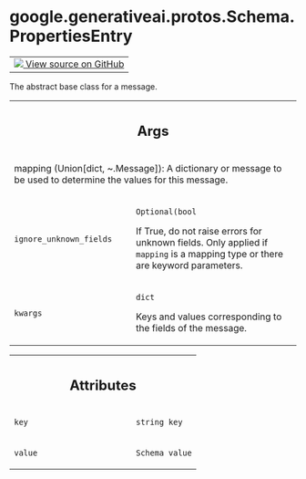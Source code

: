 
# google.generativeai.protos.Schema.PropertiesEntry

<!-- Insert buttons and diff -->

<table class="tfo-notebook-buttons tfo-api nocontent">
<td>
  <a target="_blank" href="https://github.com/googleapis/google-cloud-python/tree/main/packages/google-ai-generativelanguage/google/ai/generativelanguage_v1beta/types/content.py">
    <img src="https://www.tensorflow.org/images/GitHub-Mark-32px.png" />
    View source on GitHub
  </a>
</td>
</table>



The abstract base class for a message.

<!-- Placeholder for "Used in" -->


<!-- Tabular view -->
 <table class="responsive fixed orange">
<colgroup><col width="214px"><col></colgroup>
<tr><th colspan="2"><h2 class="add-link">Args</h2></th></tr>
<tr class="alt">
<td colspan="2">

mapping (Union[dict, ~.Message]): A dictionary or message to be
used to determine the values for this message.

</td>
</tr>
<tr>
<td>

`ignore_unknown_fields`<a id="ignore_unknown_fields"></a>

</td>
<td>

`Optional(bool`

If True, do not raise errors for
    unknown fields. Only applied if `mapping` is a mapping type or there
    are keyword parameters.

</td>
</tr><tr>
<td>

`kwargs`<a id="kwargs"></a>

</td>
<td>

`dict`

Keys and values corresponding to the fields of the
    message.

</td>
</tr>
</table>





<!-- Tabular view -->
 <table class="responsive fixed orange">
<colgroup><col width="214px"><col></colgroup>
<tr><th colspan="2"><h2 class="add-link">Attributes</h2></th></tr>

<tr>
<td>

`key`<a id="key"></a>

</td>
<td>

`string key`

</td>
</tr><tr>
<td>

`value`<a id="value"></a>

</td>
<td>

`Schema value`

</td>
</tr>
</table>



